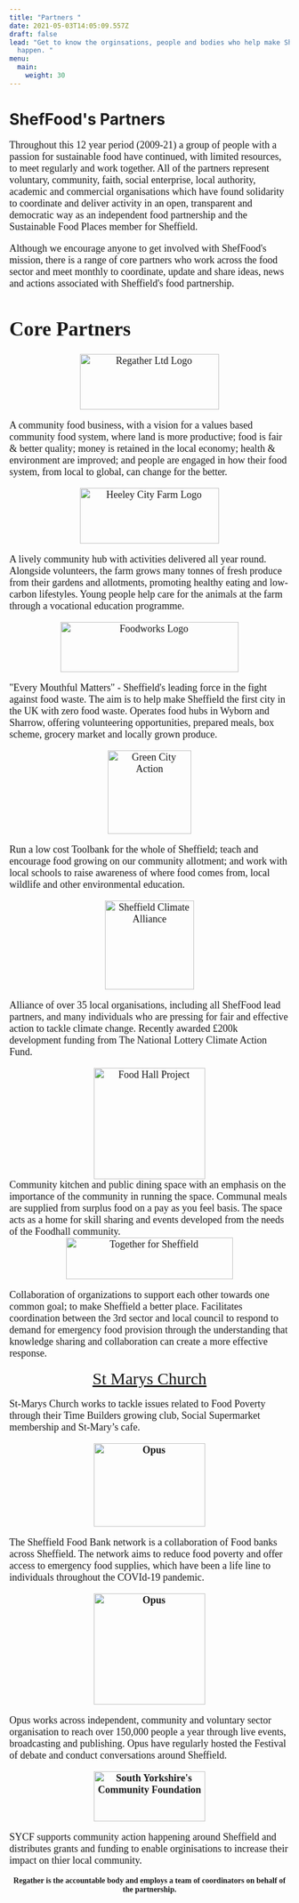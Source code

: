 ```yaml
---
title: "Partners "
date: 2021-05-03T14:05:09.557Z
draft: false
lead: "Get to know the orginsations, people and bodies who help make ShefFood
  happen. "
menu:
  main:
    weight: 30
---
```

# ShefFood's Partners

<div align="left" ><font size="4" style="font-family:Calibri" >
Throughout this 12 year period (2009-21) a group of people with a passion for sustainable food have continued, with limited resources, to meet regularly and work together. All of the partners represent voluntary, community, faith, social enterprise, local authority, academic and commercial organisations which have found solidarity to coordinate and deliver activity in an open, transparent and democratic way as an independent food partnership and the Sustainable Food Places member for Sheffield. 

Although we encourage anyone to get involved with ShefFood's mission, there is a range of core partners who work across the food sector and meet monthly to coordinate, update and share ideas, news and actions associated with Sheffield's food partnership. 

</div>

<div style="font-family:Calibri" style="font-size:8" >

# Core Partners

<div align="center">
<a href="https://regather.net/"> <img src="/images/regather-limited-website-logo.png" alt="Regather Ltd Logo" width="250" height="100"></a>
</div>
</div>
<div align="left" ><font size="4" style="font-family:Calibri" >

A community food business, with a vision for a values based community food system, where land is more productive; food is fair & better quality; money is retained in the local economy; health & environment are improved; and people are engaged in how their food system, from local to global, can change for the better. 

</div>

<div align="center">
<a href="https://www.heeleyfarm.org.uk/"> <img src="/images/heeley-city-farm-logo-website.png" alt="Heeley City Farm Logo" width="250" height="100"></a>
</div>

<div align="left" ><font size="4" style="font-family:Calibri" >

A lively community hub with activities delivered all year round. Alongside volunteers, the farm grows many tonnes of fresh produce from their gardens and allotments, promoting healthy eating and low-carbon lifestyles. Young people help care for the animals at the farm through a vocational education programme.

</div>

<div align="center">
<a href="https://thefoodworks.org/"> <img src="/images/foodworks.png" alt="Foodworks Logo" width="320" height="90"></a>
</div>

<div align="left" ><font size="4" style="font-family:Calibri" >

"Every Mouthful Matters" - Sheffield's leading force in the fight against food waste. The aim is to help make Sheffield the first city in the UK with zero food waste. Operates food hubs in Wyborn and Sharrow, offering volunteering opportunities, prepared meals, box scheme, grocery market and locally grown produce.

</div>

<div align="center">
<a href="https://www.facebook.com/GreenCityAction/"> <img src="/images/GCA.png" alt="Green City Action" width="150" height="150"></a>
</div>

<div align="left" ><font size="4" style="font-family:Calibri" >

Run a low cost Toolbank for the whole of Sheffield; teach and encourage food growing on our community allotment; and work with local schools to raise awareness of where food comes from, local wildlife and other environmental education.

</div>

<div align="center">
<a href="https://www.sheffieldclimatealliance.net/"> <img src="/images/
sheffield-city-climate-alliance.png" alt="Sheffield Climate Alliance" width="160" height="160"></a>
</div>

<div align="left" ><font size="4" style="font-family:Calibri" >

Alliance of over 35 local organisations, including all ShefFood lead partners, and many individuals who are pressing for fair and effective action to tackle climate change. Recently awarded £200k development funding from The National Lottery Climate Action Fund.

</div>

<div align="center">
<a href="https://www.foodhallproject.org/"> <img src="/images/
Foodhall_logo_update.png" alt="Food Hall Project" width="200" height="200"></a>
</div><div align="left" ><font size="4" style="font-family:Calibri" >Community kitchen and public dining space with an emphasis on the importance of the community in running the space. Communal meals are supplied from surplus food on a pay as you feel basis. The space acts as a home for skill sharing and events developed from the needs of the Foodhall community. 

</div>

<div align="center">
<a href="https://www.togetherforsheffield.co.uk/"> <img src="/images/
Together for Sheffield.png" alt="Together for Sheffield" width="300" height="75"></a>
</div>

<div align="left" ><font size="4" style="font-family:Calibri" >

Collaboration of organizations to support each other towards one common goal; to make Sheffield a better place. Facilitates coordination between the 3rd sector and local council to respond to demand for emergency food provision through the understanding that knowledge sharing and collaboration can create a more effective response.  

</div>

<div align="center" style="font-size:30px" style="font-family:Monaco"  >
<a href="https://www.stmarys-church.co.uk/">St Marys Church</a>
</div>

<div align="left" style="font-family:Calibri" ><font size="4" >

St-Marys Church works to tackle issues related to Food Poverty through their Time Builders growing club, Social Supermarket membership and St-Mary’s cafe. 

</div>

<div align="center" >

<strong><a href="http://www.sheffieldfoodbank.org.uk/"><img src="/images/Sheffield Food Bank Network.png" alt="Opus" width="200" height="150"></a></strong>

</div>

<div align="left" style="font-family:Calibri" ><font size="4" >

The Sheffield Food Bank network is a collaboration of Food banks across Sheffield. The network aims to reduce food poverty and offer access to emergency food supplies, which have been a life line to individuals throughout the COVId-19 pandemic.

</div>

<div align="center" >

<strong><a href="http://weareopus.org/?v=79cba1185463"><img src="/images/opus.png" alt="Opus" width="200" height="200"></a></strong>

</div>

<div align="left" style="font-family:Calibri" ><font size="4" >

Opus works across independent, community and voluntary sector organisation to reach over 150,000 people a year through live events, broadcasting and publishing. Opus have regularly hosted the Festival of debate and conduct conversations around Sheffield. 

</div>

<div align="center" >

<strong><a href="https://www.sycf.org.uk/"> <img src="/images/
South Yokrhsire Copmmunity Foundation.png" alt="South Yorkshire's Community Foundation" width="200" height="90"> </a></strong>

</div>

<div align="left" style="font-family:Calibri" ><font size="4" >

SYCF supports community action happening around Sheffield and distributes grants and funding to enable orginisations to increase their impact on thier local community. 

</div>

<div style="font-size:14px" align="center">

**Regather is the accountable body and employs a team of coordinators on behalf of the partnership.**

</div> </font>